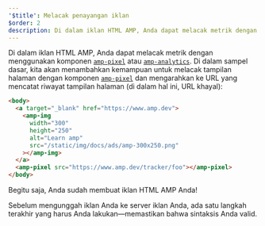 ```yaml
---
'$title': Melacak penayangan iklan
$order: 2
description: Di dalam iklan HTML AMP, Anda dapat melacak metrik dengan menggunakan komponen amp-pixel atau amp-analytics. Di dalam sampel dasar, kita akan menambahkan kemampuan untuk melacak tampilan halaman ....
---
```


Di dalam iklan HTML AMP, Anda dapat melacak metrik dengan menggunakan komponen [`amp-pixel`](../../../../documentation/components/reference/amp-pixel.md) atau [`amp-analytics`](../../../../documentation/components/reference/amp-analytics.md). Di dalam sampel dasar, kita akan menambahkan kemampuan untuk melacak tampilan halaman dengan komponen [`amp-pixel`](../../../../documentation/components/reference/amp-pixel.md) dan mengarahkan ke URL yang mencatat riwayat tampilan halaman (di dalam hal ini, URL khayal):

```html
<body>
  <a target="_blank" href="https://www.amp.dev">
    <amp-img
      width="300"
      height="250"
      alt="Learn amp"
      src="/static/img/docs/ads/amp-300x250.png"
    ></amp-img>
  </a>
  <amp-pixel src="https://www.amp.dev/tracker/foo"></amp-pixel>
</body>
```

Begitu saja, Anda sudah membuat iklan HTML AMP Anda!

Sebelum mengunggah iklan Anda ke server iklan Anda, ada satu langkah terakhir yang harus Anda lakukan—memastikan bahwa sintaksis Anda valid.
